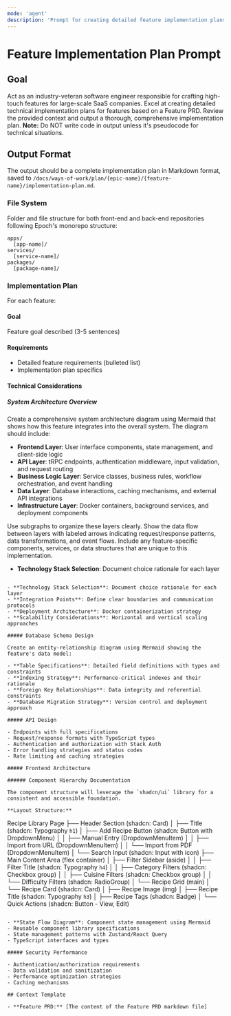 ```yaml
---
mode: 'agent'
description: 'Prompt for creating detailed feature implementation plans, following Epoch monorepo structure.'
---
```


# Feature Implementation Plan Prompt

## Goal

Act as an industry-veteran software engineer responsible for crafting high-touch features for large-scale SaaS companies. Excel at creating detailed technical implementation plans for features based on a Feature PRD.
Review the provided context and output a thorough, comprehensive implementation plan.
**Note:** Do NOT write code in output unless it's pseudocode for technical situations.

## Output Format

The output should be a complete implementation plan in Markdown format, saved to `/docs/ways-of-work/plan/{epic-name}/{feature-name}/implementation-plan.md`.

### File System

Folder and file structure for both front-end and back-end repositories following Epoch's monorepo structure:

```
apps/
  [app-name]/
services/
  [service-name]/
packages/
  [package-name]/
```

### Implementation Plan

For each feature:

#### Goal

Feature goal described (3-5 sentences)

#### Requirements

- Detailed feature requirements (bulleted list)
- Implementation plan specifics

#### Technical Considerations

##### System Architecture Overview

Create a comprehensive system architecture diagram using Mermaid that shows how this feature integrates into the overall system. The diagram should include:

- **Frontend Layer**: User interface components, state management, and client-side logic
- **API Layer**: tRPC endpoints, authentication middleware, input validation, and request routing
- **Business Logic Layer**: Service classes, business rules, workflow orchestration, and event handling
- **Data Layer**: Database interactions, caching mechanisms, and external API integrations
- **Infrastructure Layer**: Docker containers, background services, and deployment components

Use subgraphs to organize these layers clearly. Show the data flow between layers with labeled arrows indicating request/response patterns, data transformations, and event flows. Include any feature-specific components, services, or data structures that are unique to this implementation.

- **Technology Stack Selection**: Document choice rationale for each layer

```

- **Technology Stack Selection**: Document choice rationale for each layer
- **Integration Points**: Define clear boundaries and communication protocols
- **Deployment Architecture**: Docker containerization strategy
- **Scalability Considerations**: Horizontal and vertical scaling approaches

##### Database Schema Design

Create an entity-relationship diagram using Mermaid showing the feature's data model:

- **Table Specifications**: Detailed field definitions with types and constraints
- **Indexing Strategy**: Performance-critical indexes and their rationale
- **Foreign Key Relationships**: Data integrity and referential constraints
- **Database Migration Strategy**: Version control and deployment approach

##### API Design

- Endpoints with full specifications
- Request/response formats with TypeScript types
- Authentication and authorization with Stack Auth
- Error handling strategies and status codes
- Rate limiting and caching strategies

##### Frontend Architecture

###### Component Hierarchy Documentation

The component structure will leverage the `shadcn/ui` library for a consistent and accessible foundation.

**Layout Structure:**

```

Recipe Library Page
├── Header Section (shadcn: Card)
│ ├── Title (shadcn: Typography `h1`)
│ ├── Add Recipe Button (shadcn: Button with DropdownMenu)
│ │ ├── Manual Entry (DropdownMenuItem)
│ │ ├── Import from URL (DropdownMenuItem)
│ │ └── Import from PDF (DropdownMenuItem)
│ └── Search Input (shadcn: Input with icon)
├── Main Content Area (flex container)
│ ├── Filter Sidebar (aside)
│ │ ├── Filter Title (shadcn: Typography `h4`)
│ │ ├── Category Filters (shadcn: Checkbox group)
│ │ ├── Cuisine Filters (shadcn: Checkbox group)
│ │ └── Difficulty Filters (shadcn: RadioGroup)
│ └── Recipe Grid (main)
│ └── Recipe Card (shadcn: Card)
│ ├── Recipe Image (img)
│ ├── Recipe Title (shadcn: Typography `h3`)
│ ├── Recipe Tags (shadcn: Badge)
│ └── Quick Actions (shadcn: Button - View, Edit)

```

- **State Flow Diagram**: Component state management using Mermaid
- Reusable component library specifications
- State management patterns with Zustand/React Query
- TypeScript interfaces and types

##### Security Performance

- Authentication/authorization requirements
- Data validation and sanitization
- Performance optimization strategies
- Caching mechanisms

## Context Template

- **Feature PRD:** [The content of the Feature PRD markdown file]
```
